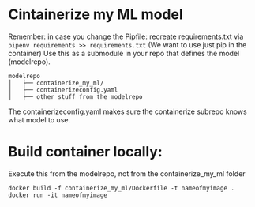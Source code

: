 # Cintainerize my ML model

Remember: in case you change the Pipfile: recreate requirements.txt via `pipenv requirements >> requirements.txt` (We want to use just pip in the container)
Use this as a submodule in your repo that defines the model (modelrepo).

```
modelrepo
│   ├── containerize_my_ml/
│   ├── containerizeconfig.yaml
│   ├── other stuff from the modelrepo
```

The containerizeconfig.yaml makes sure the containerize subrepo knows what model to use.

# Build container locally:

Execute this from the modelrepo, not from the containerize_my_ml folder
```
docker build -f containerize_my_ml/Dockerfile -t nameofmyimage .  
docker run -it nameofmyimage
```
